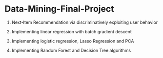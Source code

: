 # Data-Mining-Final-Project
1) Next-Item Recommendation via discriminatively exploiting user behavior





2) Implementing linear regression with batch gradient descent




3) Implementing logistic regression, Lasso Regression and PCA




4) Implementing Random Forest and Decision Tree algorithms
